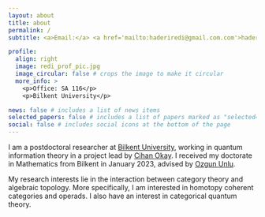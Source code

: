 ```yaml
---
layout: about
title: about
permalink: /
subtitle: <a>Email:</a> <a href='mailto:haderiredi@gmail.com.com'>haderiredi@gmail.com</a>

profile:
  align: right
  image: redi_prof_pic.jpg
  image_circular: false # crops the image to make it circular
  more_info: >
    <p>Office: SA 116</p>
    <p>Bilkent University</p>

news: false # includes a list of news items
selected_papers: false # includes a list of papers marked as "selected={true}"
social: false # includes social icons at the bottom of the page
---
```


I am a postdoctoral researcher at [Bilkent University](https://w3.bilkent.edu.tr/bilkent/), working in quantum information theory in a project lead by [Cihan Okay](https://www.cihanokay.com/). I received my doctorate in Mathematics from Bilkent in January 2023, advised by [Ozgun Unlu](http://www.fen.bilkent.edu.tr/~unluo/). 

My research interests lie in the interaction between category theory and algebraic topology. More specifically, I am interested in homotopy coherent categories and
operads. I also have an interest in categorical quantum theory.
